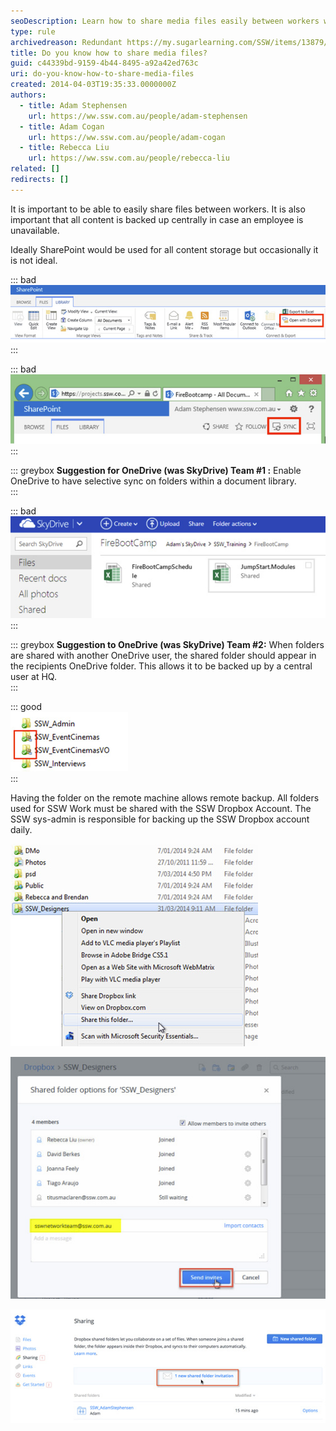 ```yaml
---
seoDescription: Learn how to share media files easily between workers while ensuring central backup and offline access.
type: rule
archivedreason: Redundant https://my.sugarlearning.com/SSW/items/13879/design-shared-folders
title: Do you know how to share media files?
guid: c44339bd-9159-4b44-8495-a92a42ed763c
uri: do-you-know-how-to-share-media-files
created: 2014-04-03T19:35:33.0000000Z
authors:
  - title: Adam Stephensen
    url: https://ww.ssw.com.au/people/adam-stephensen
  - title: Adam Cogan
    url: https://ww.ssw.com.au/people/adam-cogan
  - title: Rebecca Liu
    url: https://ww.ssw.com.au/people/rebecca-liu
related: []
redirects: []
---
```


It is important to be able to easily share files between workers. It is also important that all content is backed up centrally in case an employee is unavailable.

Ideally SharePoint would be used for all content storage but occasionally it is not ideal.

<!--endintro-->

::: bad  
![Figure: Bad Example - SharePoint Explorer View requires waiting every time you save a file while it syncs back to the server](share-media-files-1.jpg)  
:::

::: bad  
![Figure: Bad Example - OneDrive (was SkyDrive) Pro enables offline access and saves locally and then syncs back to the SharePoint server asynchronously, but requires the whole document library to be brought to the local computer, even if you only need one folder in the document library](share-media-files-2.jpg)  
:::

::: greybox
**Suggestion for OneDrive (was SkyDrive) Team #1 :** Enable OneDrive to have selective sync on folders within a document library.  
:::

::: bad  
![Figure: Bad Example - Files shared via SkyDrive are hard to back up centrally. When you share folders through OneDrive (was SkyDrive) they are only made available through the web interface](share-media-files-3.jpg)  
:::

::: greybox
**Suggestion to OneDrive (was SkyDrive) Team #2:** When folders are shared with another OneDrive user, the shared folder should appear in the recipients OneDrive folder. This allows it to be backed up by a central user at HQ.  
:::

::: good  
![Figure: Good Example -  DropBox allows offline access. When you share a DropBox folder with another Dropbox user, the shared folder appears in the DropBox folder on their machine with a different icon to indicate sharing](share-media-files-4.jpg)  
:::

Having the folder on the remote machine allows remote backup. All folders used for SSW Work must be shared with the SSW Dropbox Account.
The SSW sys-admin is responsible for backing up the SSW Dropbox account daily.

![Figure: To allow you to use Dropbox for work, first create a folder called SSW_[YourName] (e.g. SSW_AdamStephensen), right click on the folder and choose Share this folder...](share-media-files-5.jpg)

![Figure: Add the email address of the company Dropbox account and click Send Invites. Once the Administrator accepts the share, your important work files will be available in the case that you leave or get hit by a bus](share-media-files-6.jpg)

![Figure: The Administrator account must now accept the sharing invitation, and the folder will be added to the Administrators Dropbox folder. The Admin should configure a machine to pull the files locally and back them up](share-media-files-7.jpg)
